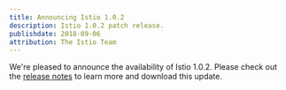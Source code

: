 ```yaml
---
title: Announcing Istio 1.0.2
description: Istio 1.0.2 patch release.
publishdate: 2018-09-06
attribution: The Istio Team
---
```


We're pleased to announce the availability of Istio 1.0.2. Please check out the [release notes](/about/notes/1.0.2/) to learn more and download this update.

